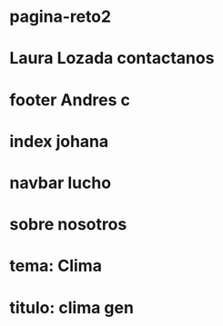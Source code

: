# pagina-reto2
# Laura Lozada contactanos
# footer Andres c
# index johana
# navbar lucho
# sobre nosotros

# tema: Clima
# titulo: clima gen
#
